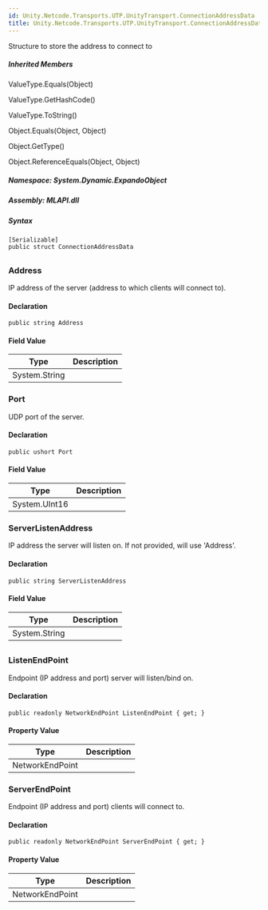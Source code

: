 ```yaml
---  
id: Unity.Netcode.Transports.UTP.UnityTransport.ConnectionAddressData  
title: Unity.Netcode.Transports.UTP.UnityTransport.ConnectionAddressData  
---
```


<div class="markdown level0 summary">

Structure to store the address to connect to

</div>

<div class="markdown level0 conceptual">

</div>

<div class="inheritedMembers">

##### Inherited Members

<div>

ValueType.Equals(Object)

</div>

<div>

ValueType.GetHashCode()

</div>

<div>

ValueType.ToString()

</div>

<div>

Object.Equals(Object, Object)

</div>

<div>

Object.GetType()

</div>

<div>

Object.ReferenceEquals(Object, Object)

</div>

</div>

##### **Namespace**: System.Dynamic.ExpandoObject

##### **Assembly**: MLAPI.dll

##### Syntax

``` lang-csharp
[Serializable]
public struct ConnectionAddressData
```

## 

### Address

<div class="markdown level1 summary">

IP address of the server (address to which clients will connect to).

</div>

<div class="markdown level1 conceptual">

</div>

#### Declaration

``` lang-csharp
public string Address
```

#### Field Value

| Type          | Description |
|---------------|-------------|
| System.String |             |

### Port

<div class="markdown level1 summary">

UDP port of the server.

</div>

<div class="markdown level1 conceptual">

</div>

#### Declaration

``` lang-csharp
public ushort Port
```

#### Field Value

| Type          | Description |
|---------------|-------------|
| System.UInt16 |             |

### ServerListenAddress

<div class="markdown level1 summary">

IP address the server will listen on. If not provided, will use
'Address'.

</div>

<div class="markdown level1 conceptual">

</div>

#### Declaration

``` lang-csharp
public string ServerListenAddress
```

#### Field Value

| Type          | Description |
|---------------|-------------|
| System.String |             |

## 

### ListenEndPoint

<div class="markdown level1 summary">

Endpoint (IP address and port) server will listen/bind on.

</div>

<div class="markdown level1 conceptual">

</div>

#### Declaration

``` lang-csharp
public readonly NetworkEndPoint ListenEndPoint { get; }
```

#### Property Value

| Type            | Description |
|-----------------|-------------|
| NetworkEndPoint |             |

### ServerEndPoint

<div class="markdown level1 summary">

Endpoint (IP address and port) clients will connect to.

</div>

<div class="markdown level1 conceptual">

</div>

#### Declaration

``` lang-csharp
public readonly NetworkEndPoint ServerEndPoint { get; }
```

#### Property Value

| Type            | Description |
|-----------------|-------------|
| NetworkEndPoint |             |
